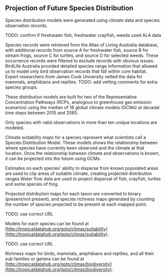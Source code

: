 
## Projection of Future Species Distribution

Species distribution models were generated using climate data and species observation records.

TODO: confirm if freshwater fish, freshwater crayfish, weeds used ALA data

Species records were retrieved from the Atlas of Living Australia database, with additional records from source A for freshwater fish, source B for stream frogs, source C for turtles, and source D for selected weeds.  These occurrence records were filtered to exclude records with obvious issues.  BirdLife Australia provided detailed species range information that allowed us to model only bird observation records that fall within core habitat.  Expert researchers from James Cook University vetted the data for mammals, amphibians and reptiles.  TODO: add vetting comments for extra species groups.

These distribution models are built for two of the Representative Concentration Pathways (RCPs, analogous to greenhouse gas emission scenarios) using the median of 18 global climate models (GCMs) at decadal time steps between 2015 and 2085.

Only species with valid observations in more than ten unique locations are modeled.

Climate suitability maps for a species represent what scientists call a Species Distribution Model. These models shows the relationship between where species have currently been observed and the climate at that location. Once the relationship between climate and observations is known, it can be projected into the future using GCMs.

Estimates on each species' ability to disperse from known populated areas are used to clip areas of suitable climate, creating projected distribution ranges.Water flow data are used to project dispersal of fish, crayfish, turtles and some species of frog.

Projected distribution maps for each taxon are converted to binary (present/not present), and species richness maps generated by counting the number of species projected to be present at each mapped point.

TODO: use correct URL

Models for each species can be found at [http://tropicaldatahub.org/goto/climas/suitability](http://tropicaldatahub.org/goto/climas/suitability).

TODO: use correct URL

Richness maps for birds, mammals, amphibians and reptiles, and all their sub families or genera can be found at [http://tropicaldatahub.org/goto/climas/biodiversity](http://tropicaldatahub.org/goto/climas/biodiversity).


